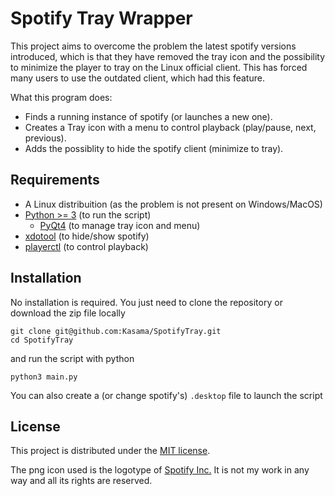 Spotify Tray Wrapper
====================

This project aims to overcome the problem the latest spotify versions introduced, which is that they have removed the tray icon and the possibility to minimize the player to tray on the Linux official client. This has forced many users to use the outdated client, which had this feature.

What this program does:

- Finds a running instance of spotify (or launches a new one).
- Creates a Tray icon with a menu to control playback (play/pause, next, previous).
- Adds the possiblity to hide the spotify client (minimize to tray).

Requirements
------------

- A Linux distribuition (as the problem is not present on Windows/MacOS)
- [Python >= 3][python] (to run the script)
	- [PyQt4][pyqt] (to manage tray icon and menu)
- [xdotool][xdotool] (to hide/show spotify)
- [playerctl][playerctl] (to control playback)

Installation
------------

No installation is required. You just need to clone the repository or download the zip file locally
```
git clone git@github.com:Kasama/SpotifyTray.git
cd SpotifyTray
```

and run the script with python
```
python3 main.py
```

You can also create a (or change spotify's) `.desktop` file to launch the script

License
-------

This project is distributed under the [MIT license][mit].

The png icon used is the logotype of [Spotify Inc.][spotify] It is not my work in any way and all its rights are reserved.

[python]: https://www.python.org/downloads/release/python-361/
[pyqt]: https://www.riverbankcomputing.com/software/pyqt/download
[xdotool]: http://www.semicomplete.com/projects/xdotool
[playerctl]: https://github.com/acrisci/playerctl
[mit]: LICENSE.md
[spotify]: https://www.spotify.com

